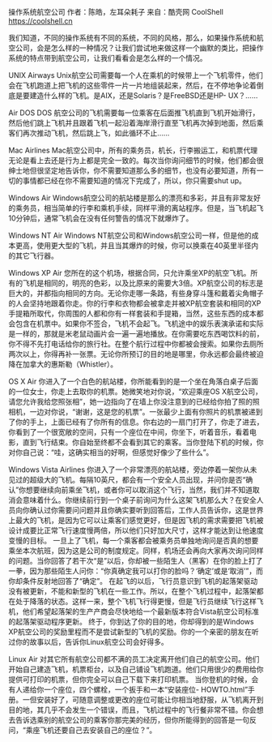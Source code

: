 操作系统航空公司
作者：陈皓，左耳朵耗子
来自：酷壳网 CoolShell https://coolshell.cn

我们知道，不同的操作系统有不同的系统，不同的风格，那么，如果操作系统和航空公司，会是怎么样的一种情况？让我们尝试地来做这样一个幽默的类比，把操作系统的特点带到航空公司，让我们看看会是怎么样的一个情况。

UNIX Airways
Unix航空公司需要每一个人在乘机的时候带上一个飞机零件，他们会在飞机跑道上把飞机的这些零件一片一片地组装起来，然后，在不停地争论着倒底是要建造什么样的飞机。是AIX，还是Solaris？是FreeBSD还是HP- UX？……

Air DOS
DOS 航空公司的飞机需要每一位乘客在后面推飞机直到飞机开始滑行，然后他们跳上飞机并且跟着飞机一起沿着海岸滑行直至飞机再次掉到地面，然后乘客们再次推动飞机，然后跳上飞，如此循环不止……

Mac Airlines
Mac航空公司中，所有的乘务员，机长，行李搬运工，和机票代理无论是看上去还是行为上都是完全一致的。每次当你询问细节的时候，他们都会很绅士地但很坚定地告诉你，你不需要知道那么多的细节，也没有必要知道，所有一切的事情都已经在你不需要知道的情况下完成了，所以，你只需要shut up。

Windows Air
Windows航空公司的航站楼是那么的漂亮和多彩，并且有非常友好的乘务员，相当简单的行李和乘机手续，同样平滑的离站程序。但是，当飞机起飞10分钟后，通常飞机会在没有任何警告的情况下就爆炸了。

Windows NT Air
Windows NT航空公司和Windows航空公司一样，但是他的成本更高，使用更大型的飞机，并且当其爆炸的时候，你可以换乘在40英里半径内的其它飞行器。

Windows XP Air
您所在的这个机场，根据合同，只允许乘坐XP的航空飞机。所有的飞机是相同的，明亮的色彩，以及比原来的需要大3倍。XP航空公司的标志是巨大的，并都指向相同的方向。无论你走哪一条路，有些身穿斗篷和戴着尖角帽子的人会坚持地跟着你走。你的行李和衣物都会被拿走并被XP航空套装和相同的XP手提箱所取代，你周围的人都和你有一样套装和手提箱，当然，这些东西的成本都会包含在机票中。如果你不签合，飞机不会起飞。飞机途中的娱乐表演承诺和实际是一样的，那就是米老鼠动画片会一遍一遍地播放。在你需要吃东西喝饮料的前，你不得不先打电话给你的旅行社。在整个航行过程中你都被会搜索。如果你去厕所两次以上，你得再补一张票。无论你所预订的目的地是哪里，你永远都会最终被迫降在加拿大的惠斯勒（Whistler）。

OS X Air
你进入了一个白色的航站楼，你所能看到的是一个坐在角落白桌子后面的一位女士，你走上去取你的机票。她微笑地对你说，“欢迎乘座OS X航空公司，请您允许我给您照张相”，她一边指向了在墙上你没注意到的已经给你拍了照的照相机，一边对你说，“谢谢，这是您的机票”。一张最少上面有你照片的机票被递到了你的手上，上面已经有了你所有的信息。你右边的一扇门打开了，你走了进去，你看到了一个很宽敞的空间，只有一个座位在中间，你坐下，听着音乐，看着电影，直到飞行结束。你自始至终都不会看到其它的乘客。当你登陆下机的时候，你对你自己说：“哇，这确实相当的好啊，但感觉好像少了些什么”。

Windows Vista Airlines
你进入了一个非常漂亮的航站楼，旁边停着一架你从未见过的超级大的飞机。每隔10英尺，都会有一个安全人员出现，并问你是否“确认”你想要继续向前乘坐飞机，或者你可以取消这个飞行，当然，我们并不知道取消会意味着什么。你继续前行到一个桌子前询问为什么这架飞机那么大？在安全人员向你确认过你需要问问题并且你确实要听到回答后，工作人员告诉你，这是世界上最大的飞机，是因为它可以让乘客们感觉更好，但是因飞机的需求需要把飞机被设计成要比正常飞行速度慢两倍，所以他们只好加大尺寸，这样才能达到让他速度变慢的目标。
一旦上了飞机，每一个乘客都会被乘务员单独地询问是否真的想要乘坐本次航班，因为这是公司的制度规定。同样，机场还会再向大家再次询问同样的问题。当你回答了若干次“是”以后，你却被一些陌生人（黑客）在你的脸上打了一拳，因为那些陌生人问你：“你真确定我可以打你的脸吗？‘确定’或是‘取消’”，而你却条件反射地回答了“确定”。
在起飞的以后，飞行员意识到飞机的起落架驱动没有被更新，不能和新型的飞机在一些工作。所以，在整个飞机过程中，起落架都在处于降落的状态。这样一来，整个飞机飞行得更慢，但是飞行员继续飞行这样飞机，他们希望起落架的生产产商会尽快地给一个最新版本符合Vista航空公司标准的起落架驱动程序更新。
终于，你到达了你的目的地，你却得到的是Windows XP航空公司的奖励里程而不是尝试新型的飞机的奖励。你的一个亲密的朋友在听过你的故事以后，告诉你Linux航空公司会好得多。

Linux Air
对其它所有航空公司都不满的员工决定离开他们自己的航空公司。他们开始自己建造飞机，机票柜台，以及自己铺设飞机跑道。他们只用很少的费用给你提供可打印的机票，但你完全可以自己下载下来打印机票。
当你登机的时候，会有人递给你一个座位，四个螺栓，一个扳手和一本“安装座位- HOWTO.html”手册。一但安装好了，可随意调整或更改的座位可能让你相当地舒服，从飞机离开到目的地，其几乎不会发生一个错误，而且，飞机过程中的飞行餐非常不错。你会想去告诉选乘别的航空公司的乘客你那完美的经历，但你所能得到的回答是一句反问，“乘座飞机还要自己去安装自己的座位？”。